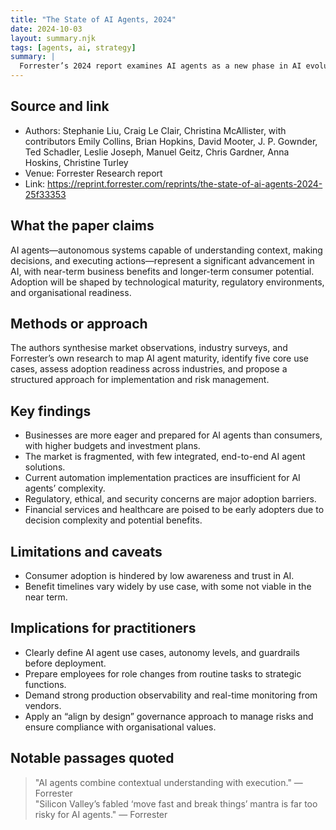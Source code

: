 ```yaml
---
title: "The State of AI Agents, 2024"
date: 2024-10-03
layout: summary.njk
tags: [agents, ai, strategy]
summary: |
  Forrester’s 2024 report examines AI agents as a new phase in AI evolution, combining decision-making with autonomous action across varied use cases. It outlines adoption drivers, technical and regulatory hurdles, and practical steps for preparing organisations and employees for implementation.
---
```


## Source and link
- Authors: Stephanie Liu, Craig Le Clair, Christina McAllister, with contributors Emily Collins, Brian Hopkins, David Mooter, J. P. Gownder, Ted Schadler, Leslie Joseph, Manuel Geitz, Chris Gardner, Anna Hoskins, Christine Turley
- Venue: Forrester Research report
- Link: https://reprint.forrester.com/reprints/the-state-of-ai-agents-2024-25f33353 

## What the paper claims
AI agents—autonomous systems capable of understanding context, making decisions, and executing actions—represent a significant advancement in AI, with near-term business benefits and longer-term consumer potential. Adoption will be shaped by technological maturity, regulatory environments, and organisational readiness.

## Methods or approach
The authors synthesise market observations, industry surveys, and Forrester’s own research to map AI agent maturity, identify five core use cases, assess adoption readiness across industries, and propose a structured approach for implementation and risk management.

## Key findings
- Businesses are more eager and prepared for AI agents than consumers, with higher budgets and investment plans.
- The market is fragmented, with few integrated, end-to-end AI agent solutions.
- Current automation implementation practices are insufficient for AI agents’ complexity.
- Regulatory, ethical, and security concerns are major adoption barriers.
- Financial services and healthcare are poised to be early adopters due to decision complexity and potential benefits.

## Limitations and caveats
- Consumer adoption is hindered by low awareness and trust in AI.
- Benefit timelines vary widely by use case, with some not viable in the near term.

## Implications for practitioners
- Clearly define AI agent use cases, autonomy levels, and guardrails before deployment.
- Prepare employees for role changes from routine tasks to strategic functions.
- Demand strong production observability and real-time monitoring from vendors.
- Apply an “align by design” governance approach to manage risks and ensure compliance with organisational values.

## Notable passages quoted
> "AI agents combine contextual understanding with execution." — Forrester  
> "Silicon Valley’s fabled ‘move fast and break things’ mantra is far too risky for AI agents." — Forrester
